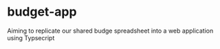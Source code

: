 # budget-app
Aiming to replicate our shared budge spreadsheet into a web application using Typsecript

